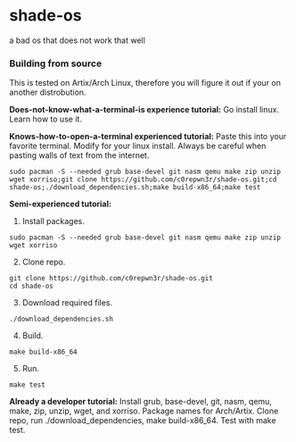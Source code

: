 # shade-os
a bad os that does not work that well

### Building from source
This is tested on Artix/Arch Linux, therefore you will figure it out if your on another distrobution.

**Does-not-know-what-a-terminal-is experience tutorial:**
Go install linux. Learn how to use it.

**Knows-how-to-open-a-terminal experienced tutorial:**
Paste this into your favorite terminal. Modify for your linux install. Always be careful when pasting walls of text from the internet.
```
sudo pacman -S --needed grub base-devel git nasm qemu make zip unzip wget xorriso;git clone https://github.com/c0repwn3r/shade-os.git;cd shade-os;./download_dependencies.sh;make build-x86_64;make test
```

**Semi-experienced tutorial:**
1) Install packages.
```
sudo pacman -S --needed grub base-devel git nasm qemu make zip unzip wget xorriso
```
2) Clone repo.
```
git clone https://github.com/c0repwn3r/shade-os.git
cd shade-os
```
3) Download required files.
```
./download_dependencies.sh
```
4) Build.
```
make build-x86_64
```
5) Run.
```
make test
```

**Already a developer tutorial:**
Install grub, base-devel, git, nasm, qemu, make, zip, unzip, wget, and xorriso. Package names for Arch/Artix.
Clone repo, run ./download_dependencies, make build-x86_64. Test with make test.
